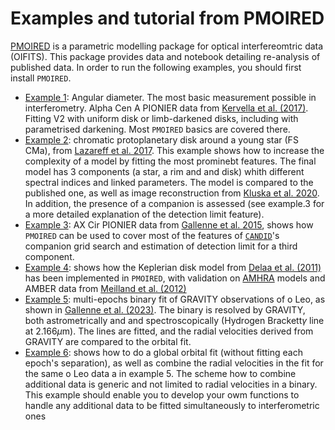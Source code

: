 # Examples and tutorial from PMOIRED

[PMOIRED](https://github.com/amerand/PMOIRED) is a parametric modelling package for optical interfereomtric data (OIFITS). This package provides data and notebook detailing re-analysis of published data. In order to run the following examples, you should first install `PMOIRED`.

- [Example 1](<https://htmlpreview.github.io/?https://github.com/amerand/PMOIRED_examples/blob/main/html/EX1 angular diameter alphaCenA.html>): Angular diameter. The most basic measurement possible in interferometry. Alpha Cen A PIONIER data from [Kervella et al. (2017)](https://ui.adsabs.harvard.edu/abs/2017A%26A...597A.137K/abstract). Fitting V2 with uniform disk or limb-darkened disks, including with parametrised darkening. Most `PMOIRED` basics are covered there.
- [Example 2](<https://htmlpreview.github.io/?https://github.com/amerand/PMOIRED_examples/blob/main/html/EX2 chromatic YSO disk.html>): chromatic protoplanetary disk around a young star (FS CMa), from [Lazareff et al. 2017](https://ui.adsabs.harvard.edu/abs/2017A%26A...599A..85L/abstract). This example shows how to increase the complexity of a model by fitting the most prominebt features. The final model has 3 components (a star, a rim and and disk) whith different spectral indices and linked parameters. The model is compared to the published one, as well as image reconstruction from [Kluska et al. 2020](https://ui.adsabs.harvard.edu/abs/2020A%26A...636A.116K/abstract). In addition, the presence of a companion is assessed (see example.3 for a more detailed explanation of the detection limit feature).
- [Example 3](<https://htmlpreview.github.io/?https://github.com/amerand/PMOIRED_examples/blob/main/html/EX3 companion search AXCir.html>): AX Cir PIONIER data from [Gallenne et al. 2015](https://ui.adsabs.harvard.edu/abs/2015A%26A...579A..68G/abstract), shows how `PMOIRED` can be used to cover most of the features of [`CANDID`](https://github.com/amerand/CANDID)'s companion grid search and estimation of detection limit for a third component.
- [Example 4](<https://htmlpreview.github.io/?https://github.com/amerand/PMOIRED_examples/blob/main/html/EX4 Be model comparison with AMHRA.html>): shows how the Keplerian disk model from [Delaa et al. (2011)](https://ui.adsabs.harvard.edu/abs/2011A%26A...529A..87D/abstract) has been implemented in `PMOIRED`, with validation on [AMHRA](https://amhra.oca.eu/AMHRA/index.htmhttps://amhra.oca.eu/AMHRA/index.htm) models and AMBER data from [Meilland et al. (2012)](https://ui.adsabs.harvard.edu/abs/2012A%26A...538A.110M/abstract)
- [Example 5](<https://htmlpreview.github.io/?https://github.com/amerand/PMOIRED_examples/blob/main/html/EX5 Binary with spectroscopic lines.html>): multi-epochs binary fit of GRAVITY observations of o Leo, as shown in [Gallenne et al. (2023)](https://ui.adsabs.harvard.edu/abs/2023A%26A...672A.119G/abstract). The binary is resolved by GRAVITY, both astrometrically and and spectroscopically (Hydrogen Brackett$\gamma$ line at 2.166$\mu$m). The lines are fitted, and the radial velocities derived from GRAVITY are compared to the orbital fit.
- [Example 6](<https://htmlpreview.github.io/?https://github.com/amerand/PMOIRED_examples/blob/main/html/EX6 global orbital fit.html>): shows how to do a global orbital fit (without fitting each epoch's separation), as well as combine the radial velocities in the fit for the same o Leo data a in example 5. The scheme how to combine additional data is generic and not limited to radial velocities in a binary. This example should enable you to develop your owm functions to handle any additional data to be fitted simultaneously to interferometric ones
